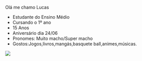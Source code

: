 Olá me chamo Lucas
- Estudante do Ensino Médio
- Cursando o 1º ano
- 15 Anos
- Aniversário dia 24/06
- Pronomes: Muito macho/Super macho
- Gostos:Jogos,livros,mangás,basquete ball,animes,músicas.


![](https://media1.tenor.com/m/ZMe398J4PoEAAAAC/ok-okay.gif)
